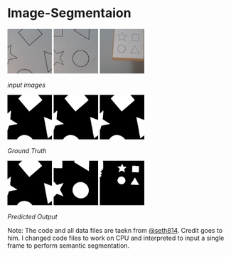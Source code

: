 # Image-Segmentaion

<img src="./test/1.jpg" height="100" width="100">
<img src="./test/2.jpg" height="100" width="100">
<img src="./test/3.jpg" height="100" width="100">

  *input images*

<img src="./mask/1.png" height="100" width="100">
<img src="./mask/1.png" height="100" width="100">
<img src="./mask/1.png" height="100" width="100">
 
 *Ground Truth*

<img src="./pred/1.png" height="100" width="100">
<img src="./pred/2.png" height="100" width="100">
<img src="./pred/3.png" height="100" width="100">

 *Predicted Output*






Note: The code and all data files are taekn from [@seth814](https://github.com/seth814). Credit goes to him. I changed code files to work on CPU and interpreted to input a single frame to perform semantic segmentation.
